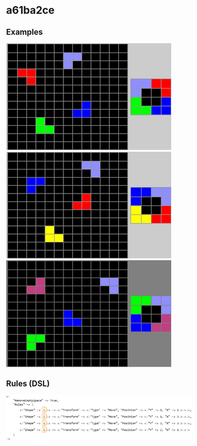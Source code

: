 # a61ba2ce

## Examples

![ARC examples for a61ba2ce](examples.png?raw=true)

## Rules (DSL)

![DSL rules for a61ba2ce](rules.png?raw=true)

